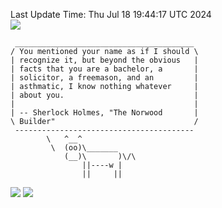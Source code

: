 Last Update Time: 
Thu Jul 18 19:44:17 UTC 2024
<br>![](https://img.shields.io/badge/%E5%A4%A7%E5%AE%B6-%E5%AE%89%E5%AE%89-green)<br>
```
 ________________________________________
/ You mentioned your name as if I should \
| recognize it, but beyond the obvious   |
| facts that you are a bachelor, a       |
| solicitor, a freemason, and an         |
| asthmatic, I know nothing whatever     |
| about you.                             |
|                                        |
| -- Sherlock Holmes, "The Norwood       |
\ Builder"                               /
 ----------------------------------------
        \   ^__^
         \  (oo)\_______
            (__)\       )\/\
                ||----w |
                ||     ||
```
![](https://github-readme-stats.vercel.app/api?username=chenlitw)
![](https://github-readme-stats.vercel.app/api/top-langs/?username=chenlitw)
